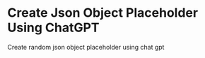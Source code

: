 # Create Json Object Placeholder Using ChatGPT
Create random json object placeholder using chat gpt
